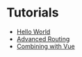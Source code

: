 # Tutorials

* [Hello World](hello-world)
* [Advanced Routing](advanced-routing.md)
* [Combining with Vue](vue.md)
